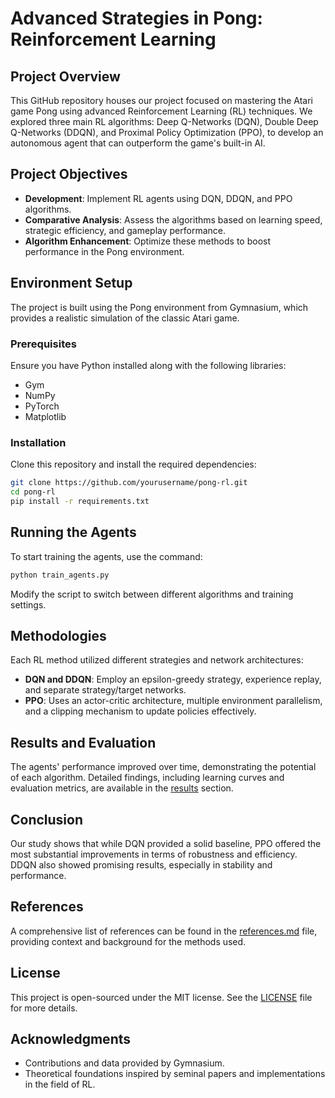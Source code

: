 
# Advanced Strategies in Pong: Reinforcement Learning

## Project Overview
This GitHub repository houses our project focused on mastering the Atari game Pong using advanced Reinforcement Learning (RL) techniques. We explored three main RL algorithms: Deep Q-Networks (DQN), Double Deep Q-Networks (DDQN), and Proximal Policy Optimization (PPO), to develop an autonomous agent that can outperform the game's built-in AI.

## Project Objectives
- **Development**: Implement RL agents using DQN, DDQN, and PPO algorithms.
- **Comparative Analysis**: Assess the algorithms based on learning speed, strategic efficiency, and gameplay performance.
- **Algorithm Enhancement**: Optimize these methods to boost performance in the Pong environment.

## Environment Setup
The project is built using the Pong environment from Gymnasium, which provides a realistic simulation of the classic Atari game.

### Prerequisites
Ensure you have Python installed along with the following libraries:
- Gym
- NumPy
- PyTorch
- Matplotlib

### Installation
Clone this repository and install the required dependencies:
```bash
git clone https://github.com/yourusername/pong-rl.git
cd pong-rl
pip install -r requirements.txt
```

## Running the Agents
To start training the agents, use the command:
```bash
python train_agents.py
```
Modify the script to switch between different algorithms and training settings.

## Methodologies
Each RL method utilized different strategies and network architectures:
- **DQN and DDQN**: Employ an epsilon-greedy strategy, experience replay, and separate strategy/target networks.
- **PPO**: Uses an actor-critic architecture, multiple environment parallelism, and a clipping mechanism to update policies effectively.

## Results and Evaluation
The agents' performance improved over time, demonstrating the potential of each algorithm. Detailed findings, including learning curves and evaluation metrics, are available in the [results](results.md) section.

## Conclusion
Our study shows that while DQN provided a solid baseline, PPO offered the most substantial improvements in terms of robustness and efficiency. DDQN also showed promising results, especially in stability and performance.

## References
A comprehensive list of references can be found in the [references.md](references.md) file, providing context and background for the methods used.

## License
This project is open-sourced under the MIT license. See the [LICENSE](LICENSE.md) file for more details.

## Acknowledgments
- Contributions and data provided by Gymnasium.
- Theoretical foundations inspired by seminal papers and implementations in the field of RL.
